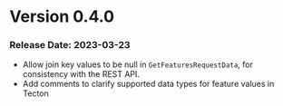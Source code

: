 # Version 0.4.0
### Release Date: 2023-03-23

* Allow join key values to be null in `GetFeaturesRequestData`, for consistency with the REST API.
* Add comments to clarify supported data types for feature values in Tecton
